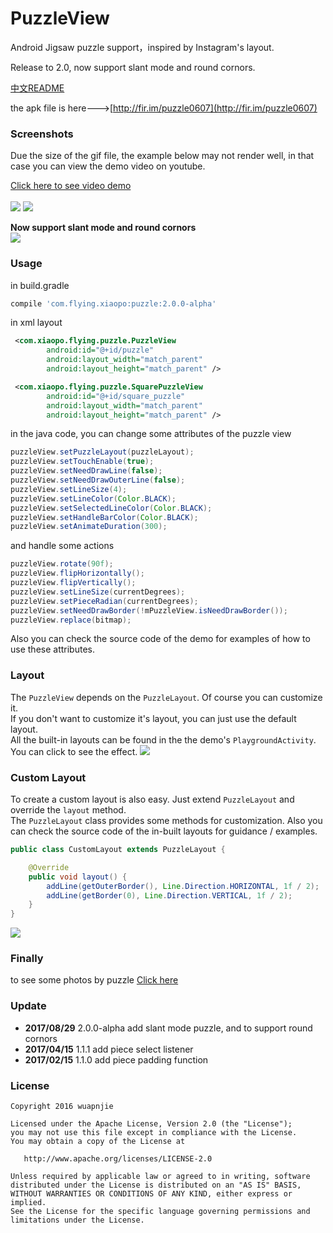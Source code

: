# PuzzleView
Android Jigsaw puzzle support，inspired by Instagram's layout.

Release to 2.0, now support slant mode and round cornors.

[中文README](https://github.com/wuapnjie/PuzzleView/blob/master/README_CN.md)

the apk file is here--->[http://fir.im/puzzle0607](http://fir.im/puzzle0607)

### Screenshots
Due the size of the gif file, the example below may not render well, in that case you can view the demo video on youtube.

[Click here to see video demo](https://www.youtube.com/watch?v=jfOJCh-uDIo)
</br>
</br>
![](https://github.com/wuapnjie/PuzzleView/blob/master/screenshots/screenshot1.png)
![](https://github.com/wuapnjie/PuzzleView/blob/master/screenshots/screenshot2.png)

**Now support slant mode and round cornors**
</br>
![](https://github.com/wuapnjie/PuzzleView/blob/master/screenshots/screenshot4.png)

### Usage
in build.gradle
```gradle
compile 'com.flying.xiaopo:puzzle:2.0.0-alpha'
```

in xml layout
```xml
 <com.xiaopo.flying.puzzle.PuzzleView
        android:id="@+id/puzzle"
        android:layout_width="match_parent"
        android:layout_height="match_parent" />

 <com.xiaopo.flying.puzzle.SquarePuzzleView
        android:id="@+id/square_puzzle"
        android:layout_width="match_parent"
        android:layout_height="match_parent" />
```

in the java code, you can change some attributes of the puzzle view
```java
puzzleView.setPuzzleLayout(puzzleLayout);
puzzleView.setTouchEnable(true);
puzzleView.setNeedDrawLine(false);
puzzleView.setNeedDrawOuterLine(false);
puzzleView.setLineSize(4);
puzzleView.setLineColor(Color.BLACK);
puzzleView.setSelectedLineColor(Color.BLACK);
puzzleView.setHandleBarColor(Color.BLACK);
puzzleView.setAnimateDuration(300);
```
and handle some actions
```java
puzzleView.rotate(90f);
puzzleView.flipHorizontally();
puzzleView.flipVertically();
puzzleView.setLineSize(currentDegrees);
puzzleView.setPieceRadian(currentDegrees);
puzzleView.setNeedDrawBorder(!mPuzzleView.isNeedDrawBorder());
puzzleView.replace(bitmap);
```

Also you can check the source code of the demo for examples of how to use these attributes.

### Layout
The `PuzzleView` depends on the `PuzzleLayout`. Of course you can customize it.
</br>
If you don't want to customize it's layout, you can just use the default layout.
</br>
All the built-in layouts can be found in the the demo's `PlaygroundActivity`. You can click to see the effect.
![](https://github.com/wuapnjie/PuzzleView/blob/master/screenshots/screenshot3.png)

### Custom Layout
To create a custom layout is also easy. Just extend `PuzzleLayout` and override the `layout` method.
</br>
The `PuzzleLayout` class provides some methods for customization.
Also you can check the source code of the in-built layouts for guidance / examples.
```java
public class CustomLayout extends PuzzleLayout {

    @Override
    public void layout() {
        addLine(getOuterBorder(), Line.Direction.HORIZONTAL, 1f / 2);
        addLine(getBorder(0), Line.Direction.VERTICAL, 1f / 2);
    }
}
```

![](https://github.com/wuapnjie/PuzzleView/blob/master/screenshots/puzzle.png)

### Finally
to see some photos by puzzle
[Click here](http://weibo.com/5350471787/E54jjxzlI)

### Update
* **2017/08/29**  2.0.0-alpha add slant mode puzzle, and to support round cornors
* **2017/04/15**  1.1.1 add piece select listener
* **2017/02/15**  1.1.0 add piece padding function 

### License

    Copyright 2016 wuapnjie

    Licensed under the Apache License, Version 2.0 (the "License");
    you may not use this file except in compliance with the License.
    You may obtain a copy of the License at

       http://www.apache.org/licenses/LICENSE-2.0

    Unless required by applicable law or agreed to in writing, software
    distributed under the License is distributed on an "AS IS" BASIS,
    WITHOUT WARRANTIES OR CONDITIONS OF ANY KIND, either express or implied.
    See the License for the specific language governing permissions and
    limitations under the License.


